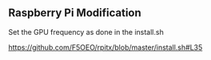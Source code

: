 ## Raspberry Pi Modification

Set the GPU frequency as done in the install.sh

https://github.com/F5OEO/rpitx/blob/master/install.sh#L35

